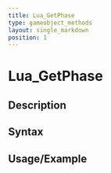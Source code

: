 ```yaml
---
title: Lua_GetPhase
type: gameobject_methods
layout: single_markdown
position: 1
---
```


# Lua_GetPhase

## Description

## Syntax

## Usage/Example


